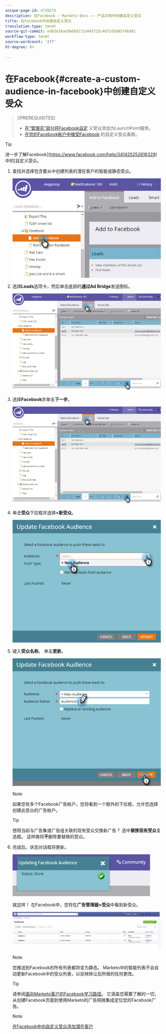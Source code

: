 ```yaml
---
unique-page-id: 4720275
description: 在Facebook - Marketo Docs —— 产品文档中创建自定义受众
title: 在Facebook中创建自定义受众
translation-type: tm+mt
source-git-commit: ed83438ae5660d172e845f25c4d72d599574bd91
workflow-type: tm+mt
source-wordcount: '277'
ht-degree: 0%

---
```



# 在Facebook{#create-a-custom-audience-in-facebook}中创建自定义受众

>[!PREREQUISITES]
>
>* [在“管理员”部分将Facebook自定](/help/marketo/product-docs/demand-generation/ad-network-integrations/add-facebook-custom-audiences-as-a-launchpoint-service.md) 义受众添加为LaunchPoint服务。
>* [在您的Facebook帐户中接受Facebook](https://www.facebook.com/ads/manage/customaudiences/tos.php) 的自定义受众条款。

>



>[!TIP]
>
>进一步了解Facebook](https://www.facebook.com/help/341425252616329)中的[自定义受众。

1. 查找并选择包含要从中创建列表的潜在客户的智能或静态受众。

   ![](assets/1.png)

1. 选择&#x200B;**Leads**&#x200B;选项卡，然后单击底部的&#x200B;**通过Ad Bridge**&#x200B;发送图标。

   ![](assets/222.png)

1. 选择&#x200B;**Facebook**&#x200B;并单击&#x200B;**下一步**。

   ![](assets/two.png)

1. 单击&#x200B;**受众**&#x200B;下拉框并选择&#x200B;**+新受众**。

   ![](assets/four.png)

1. 键入&#x200B;**受众名称**。 单击&#x200B;**更新**。

   ![](assets/five.png)

   >[!NOTE]
   >
   >如果您有多个Facebook广告帐户，您将看到一个额外的下拉框，允许您选择创建此受众的广告帐户。

   >[!TIP]
   >
   >想用当前与广告集或广告组关联的现有受众交换新广告？ 选中&#x200B;**替换现有受众**&#x200B;复选框。 这样做将&#x200B;**不**&#x200B;删除要替换的受众。

1. 完成后，状态对话框将更新。

   ![](assets/six.png)

   就这样！ 在Facebook中，您将在&#x200B;**广告管理器>受众**&#x200B;中看到新受众。

   ![](assets/image2014-12-10-11-3a38-3a32.png)

   >[!NOTE]
   >
   >您推送到Facebook的所有列表都将变为静态。 Marketo中的智能列表不会自动更新Facebook中的受众列表，以反映转让后所做的任何更改。

   >[!TIP]
   >
   >请参阅[面向Marketo客户的Facebook学习路径](https://facebook.exceedlms.com/student/enrollments/create_enrollment_from_token/BF9TqSaCvM73PP4ScjhCm4fi)。 它涵盖您需要了解的一切，从创建Facebook页面到使用Marketo的广告网络集成定位您的Facebook广告。

   >[!NOTE]
   >
   >[在Facebook中向自定义受众添加潜在客户](/help/marketo/product-docs/demand-generation/facebook/add-leads-to-a-custom-audience-in-facebook.md)
